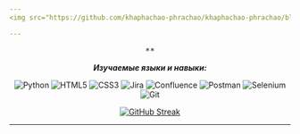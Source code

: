 ```yaml
---
<img src="https://github.com/khaphachao-phrachao/khaphachao-phrachao/blob/main/header.png" />

---
```


<div align="center" />

<kbd>
  
**
  
</kbd>  
  
***Изучаемые языки и навыки:***

![Python](https://img.shields.io/badge/python-3670A0?style=for-the-badge&logo=python&logoColor=ffdd54&style=flat)
![HTML5](https://img.shields.io/badge/html5-%23E34F26.svg?style=for-the-badge&logo=html5&logoColor=white&style=flat)
![CSS3](https://img.shields.io/badge/css3-%231572B6.svg?style=for-the-badge&logo=css3&logoColor=white&style=flat)
![Jira](https://img.shields.io/badge/jira-%230A0FFF.svg?style=for-the-badge&logo=jira&?color=767BB3&logoColor=white&style=flat)
![Confluence](https://img.shields.io/badge/confluence-%23172BF4.svg?style=for-the-badge&logo=confluence&logoColor=white&style=flat)
![Postman](https://img.shields.io/badge/Postman-FF6C37?style=for-the-badge&logo=postman&logoColor=white&style=flat)
![Selenium](https://img.shields.io/badge/-selenium-%43B02A?style=for-the-badge&logo=selenium&logoColor=white&style=flat)
![Git](https://img.shields.io/badge/git-%23F05033.svg?style=for-the-badge&logo=git&logoColor=white&style=flat)

[![GitHub Streak](https://github-readme-streak-stats.herokuapp.com?user=khaphachao-phrachao&theme=nord)](https://git.io/streak-stats)

---
